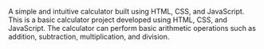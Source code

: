 A simple and intuitive calculator built using HTML, CSS, and JavaScript.
This is a basic calculator project developed using HTML, CSS, and JavaScript. 
The calculator can perform basic arithmetic operations such as addition, subtraction, multiplication, and division.
